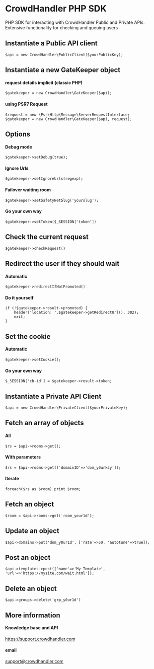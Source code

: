 CrowdHandler PHP SDK
====================
PHP SDK for interacting with CrowdHandler Public and Private APIs. Extensive functionality for checking and queuing users

Instantiate a Public API client
--------------------------------

    $api = new CrowdHandler\PublicClient($yourPublicKey);

Instantiate a new GateKeeper object
-----------------------------------

#### request details implicit (classic PHP)

    $gatekeeper = new CrowdHandler\GateKeeper($api);

#### using PSR7 Request
    
    $request = new \Psr\Http\Message\ServerRequestInterface;
    $gatekeeper = new CrowdHandler\GateKeeper($api, request);


Options
-------

#### Debug mode

    $gatekeeper->setDebug(true);

#### Ignore Urls

    $gatekeeper->setIgnoreUrls(regexp);

#### Failover waiting room    

    $gatekeeper->setSafetyNetSlug('yourslug');

#### Go your own way

    $gatekeeper->setToken($_SESSION['token'])


Check the current request
-------------------------
    
    $gatekeeper->checkRequest()


Redirect the user if they should wait
-------------------------------------

#### Automatic

    $gatekeeper->redirectIfNotPromoted()

#### Do it yourself

    if (!$gatekeeper->result->promoted) {
        header('location: '.$gatekeeper->getRedirectUrl(), 302);
        exit;    
    }


Set the cookie
--------------

#### Automatic

    $gatekeeper->setCookie();

#### Go your own way

    $_SESSION['ch-id'] = $gatekeeper->result->token;



Instantiate a Private API Client
--------------------------------
    $api = new CrowdHandler\PrivateClient($yourPrivateKey);

Fetch an array of objects
-------------------------

#### All
    $rs = $api->rooms->get();

#### With parameters
    $rs = $api->rooms->get(['domainID'=>'dom_y0urk3y']);

#### Iterate
    foreach($rs as $room) print $room;


Fetch an object
---------------

    $room = $api->rooms->get('room_your1d');

Update an object
----------------

    $api->domains->put('dom_y0ur1d', ['rate'=>50, 'autotune'=>true]);

Post an object
--------------

    $api->templates->post(['name'=>'My Template', 'url'=>'https://mysite.com/wait.html']);

Delete an object
----------------

    $api->groups->delete('grp_y0ur1d')

More information
----------------

#### Knowledge base and API

https://support.crowdhandler.com

#### email

support@crowdhandler.com